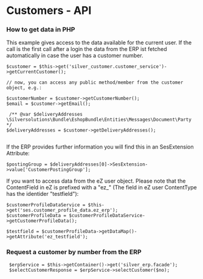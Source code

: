 #  Customers - API 

### How to get data in PHP

This example gives access to the data available for the current user. If the call is the first call after a login the data from the ERP ist fetched automatically in case the user has a customer number. 

``` 
$customer = $this->get('silver_customer.customer_service')->getCurrentCustomer();
 
// now, you can access any public method/member from the customer object, e.g.:
 
$customerNumber = $customer->getCustomerNumber();
$email = $customer->getEmail();
 
 /** @var $deliveryAddresses \Silversolutions\Bundle\EshopBundle\Entities\Messages\Document\Party */
$deliveryAddresses = $customer->getDeliveryAddresses();
 
```

If the ERP provides further information you will find this in an SesExtension Attribute:

``` 
$postingGroup = $deliveryAddresses[0]->SesExtension->value['CustomerPostingGroup'];
```

If you want to access data from the eZ user object. Please note that the ContentField in eZ is prefixed with a "ez\_" (The field in eZ user ContentType has the identider "testfield"):

``` 
$customerProfileDataService = $this->get('ses.customer_profile_data.ez_erp');
$customerProfileData = $customerProfileDataService->getCustomerProfileData();

$testfield = $customerProfileData->getDataMap()->getAttribute('ez_testfield');
```

### Request a customer by number from the ERP

``` 
 $erpService = $this->getContainer()->get('silver_erp.facade');
 $selectCustomerResponse = $erpService->selectCustomer($no);
            
```
